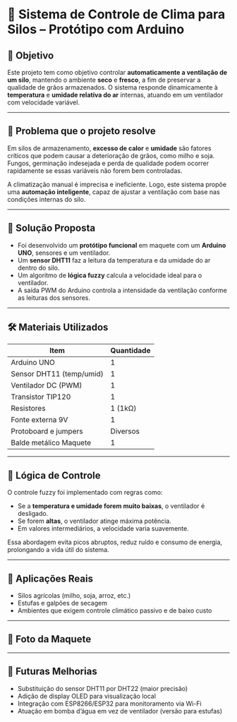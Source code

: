 # 🌾 Sistema de Controle de Clima para Silos – Protótipo com Arduino

## 📌 Objetivo

Este projeto tem como objetivo controlar **automaticamente a ventilação de um silo**, mantendo o ambiente **seco** e **fresco**, a fim de preservar a qualidade de grãos armazenados. O sistema responde dinamicamente à **temperatura** e **umidade relativa do ar** internas, atuando em um ventilador com velocidade variável.

---

## 🧠 Problema que o projeto resolve

Em silos de armazenamento, **excesso de calor** e **umidade** são fatores críticos que podem causar a deterioração de grãos, como milho e soja. Fungos, germinação indesejada e perda de qualidade podem ocorrer rapidamente se essas variáveis não forem bem controladas.

A climatização manual é imprecisa e ineficiente. Logo, este sistema propõe uma **automação inteligente**, capaz de ajustar a ventilação com base nas condições internas do silo.

---

## 🧪 Solução Proposta

- Foi desenvolvido um **protótipo funcional** em maquete com um **Arduino UNO**, sensores e um ventilador.
- Um **sensor DHT11** faz a leitura da temperatura e da umidade do ar dentro do silo.
- Um algoritmo de **lógica fuzzy** calcula a velocidade ideal para o ventilador.
- A saída PWM do Arduino controla a intensidade da ventilação conforme as leituras dos sensores.

---

## 🛠️ Materiais Utilizados

| Item                     | Quantidade |
|--------------------------|------------|
| Arduino UNO              | 1          |
| Sensor DHT11 (temp/umid) | 1          |
| Ventilador DC (PWM)      | 1          |
| Transistor TIP120        | 1          |
| Resistores               | 1 (1kΩ)    |
| Fonte externa 9V         | 1          |
| Protoboard e jumpers     | Diversos   |
| Balde metálico Maquete | 1   |

---

## 🧪 Lógica de Controle

O controle fuzzy foi implementado com regras como:

- Se a **temperatura e umidade forem muito baixas**, o ventilador é desligado.
- Se forem **altas**, o ventilador atinge máxima potência.
- Em valores intermediários, a velocidade varia suavemente.

Essa abordagem evita picos abruptos, reduz ruído e consumo de energia, prolongando a vida útil do sistema.

---

## 🧰 Aplicações Reais

- Silos agrícolas (milho, soja, arroz, etc.)
- Estufas e galpões de secagem
- Ambientes que exigem controle climático passivo e de baixo custo

---

## 📸 Foto da Maquete



---

## 🔄 Futuras Melhorias

- Substituição do sensor DHT11 por DHT22 (maior precisão)
- Adição de display OLED para visualização local
- Integração com ESP8266/ESP32 para monitoramento via Wi-Fi
- Atuação em bomba d’água em vez de ventilador (versão para estufas)


